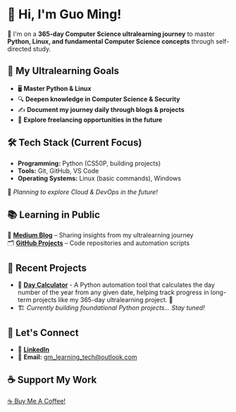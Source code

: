 # 👋 Hi, I'm Guo Ming! 

🚀 I'm on a **365-day Computer Science ultralearning journey** to master **Python, Linux, and fundamental Computer Science concepts** through self-directed study.

## 🎯 My Ultralearning Goals
- 🖥️ **Master Python & Linux**
- 🔍 **Deepen knowledge in Computer Science & Security**
- ✍️ **Document my journey daily through blogs & projects**
- 🌱 **Explore freelancing opportunities in the future**

## 🛠️ Tech Stack (Current Focus)
- **Programming:** Python (CS50P, building projects)
- **Tools:** Git, GitHub, VS Code
- **Operating Systems:** Linux (basic commands), Windows

📌 *Planning to explore Cloud & DevOps in the future!*

## 📚 Learning in Public
🔗 **[Medium Blog](https://medium.com/@gmlearnstech)** – Sharing insights from my ultralearning journey  
🗂️ **[GitHub Projects](https://github.com/guoming-dev?tab=repositories)** – Code repositories and automation scripts  

## 🌱 Recent Projects
- 📆 **[Day Calculator](https://github.com/guoming-dev/day-calculator)** - A Python automation tool that calculates the day number of the year from any given date, helping track progress in long-term projects like my 365-day ultralearning project. 🚀
- 🏗️ *Currently building foundational Python projects... Stay tuned!*

## 💬 Let's Connect
- 🔗 **[LinkedIn](https://www.linkedin.com/in/guo-ming-loh/)**
- 📧 **Email:** [gm_learning_tech@outlook.com](mailto:gm_learning_tech@outlook.com)

## ☕ Support My Work

[☕️ Buy Me A Coffee!](https://buymeacoffee.com/gmlearnstech)


